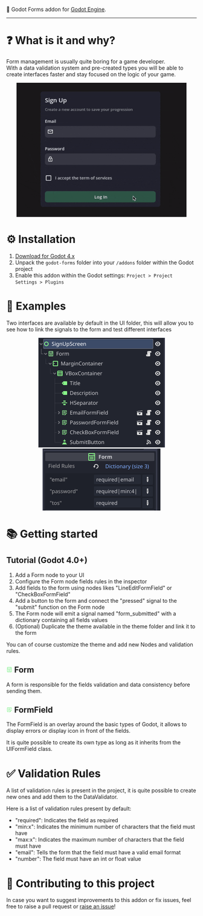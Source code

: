 📝 Godot Forms addon for [Godot Engine](https://godotengine.org/).

---

# ❓ What is it and why?

Form management is usually quite boring for a game developer.<br>
With a data validation system and pre-created types you will be able to create interfaces faster and stay focused on the logic of your game.

<p align="center">
    <img src="assets/demo.gif" width="450" height="355">
</p>

# ⚙️ Installation

1. [Download for Godot 4.x](https://github.com/Donorhan/godot-forms/archive/refs/heads/godot-4.x.zip)
2. Unpack the `godot-forms` folder into your `/addons` folder within the Godot project
3. Enable this addon within the Godot settings: `Project > Project Settings > Plugins`


# 🧪 Examples

Two interfaces are available by default in the UI folder, this will allow you to see how to link the signals to the form and test different interfaces

<p align="center">
    <img src="assets/scene_example.png"><br>
    <img src="assets/form_rules.png">
</p>


# 📚 Getting started

## Tutorial (Godot 4.0+)

1. Add a Form node to your UI
2. Configure the Form node fields rules in the inspector
3. Add fields to the form using nodes likes "LineEditFormField" or "CheckBoxFormField"
4. Add a button to the form and connect the "pressed" signal to the "submit" function on the Form node
5. The Form node will emit a signal named "form_submitted" with a dictionary containing all fields values
6. (Optional) Duplicate the theme available in the theme folder and link it to the form

You can of course customize the theme and add new Nodes and validation rules.

## <img src="addons/godot-forms/icons/form.svg" width="16" height="16"> Form

A form is responsible for the fields validation and data consistency before sending them.

## <img src="addons/godot-forms/icons/form-field.svg" width="16" height="16"> FormField

The FormField is an overlay around the basic types of Godot, it allows to display errors or display icon in front of the fields.

It is quite possible to create its own type as long as it inherits from the UIFormField class.


# ✅ Validation Rules

A list of validation rules is present in the project, it is quite possible to create new ones and add them to the DataValidator.

Here is a list of validation rules present by default:
- "required": Indicates the field as required
- "min:x": Indicates the minimum number of characters that the field must have
- "max:x": Indicates the maximum number of characters that the field must have
- "email": Tells the form that the field must have a valid email format
- "number": The field must have an int or float value


# 🍻 Contributing to this project

In case you want to suggest improvements to this addon or fix issues, feel free to raise a pull request or [raise an issue](https://github.com/Donorhan/godot-forms/issues)!
